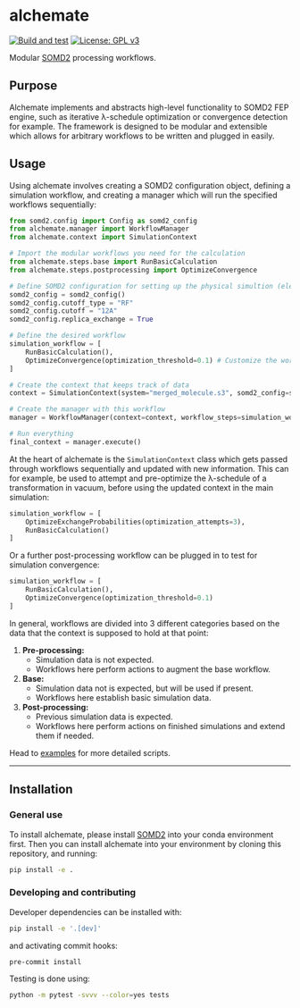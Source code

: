 # alchemate

[![Build and test](https://github.com/akalpokas/alchemate/actions/workflows/ci.yml/badge.svg?event=workflow_dispatch)](https://github.com/akalpokas/alchemate/actions/workflows/ci.yml)
[![License: GPL v3](https://img.shields.io/badge/License-GPLv3-blue.svg)](https://www.gnu.org/licenses/gpl-3.0)

Modular [SOMD2](https://github.com/OpenBioSim/somd2) processing workflows.

## Purpose
Alchemate implements and abstracts high-level functionality to SOMD2 FEP engine, such as iterative λ-schedule optimization or convergence detection for example. The framework is designed to be modular and extensible which allows for arbitrary workflows to be written and plugged in easily.

## Usage
Using alchemate involves creating a SOMD2 configuration object, defining a simulation workflow, and creating a manager which will run the specified workflows sequentially:

```python
from somd2.config import Config as somd2_config
from alchemate.manager import WorkflowManager
from alchemate.context import SimulationContext

# Import the modular workflows you need for the calculation
from alchemate.steps.base import RunBasicCalculation
from alchemate.steps.postprocessing import OptimizeConvergence

# Define SOMD2 configuration for setting up the physical simultion (electrostatics, cutoff, timestep, etc.)
somd2_config = somd2_config()
somd2_config.cutoff_type = "RF"
somd2_config.cutoff = "12A"
somd2_config.replica_exchange = True

# Define the desired workflow
simulation_workflow = [
    RunBasicCalculation(),
    OptimizeConvergence(optimization_threshold=0.1) # Customize the workflow if needed
]

# Create the context that keeps track of data
context = SimulationContext(system="merged_molecule.s3", somd2_config=somd2_config)

# Create the manager with this workflow
manager = WorkflowManager(context=context, workflow_steps=simulation_workflow)

# Run everything
final_context = manager.execute()
```

At the heart of alchemate is the `SimulationContext` class which gets passed through workflows sequentially and updated with new information. This can for example, be used to attempt and pre-optimize the λ-schedule of a transformation in vacuum, before using the updated context in the main simulation:

```python
simulation_workflow = [
    OptimizeExchangeProbabilities(optimization_attempts=3),
    RunBasicCalculation()
]
```

Or a further post-processing workflow can be plugged in to test for simulation convergence:

```python
simulation_workflow = [
    RunBasicCalculation(),
    OptimizeConvergence(optimization_threshold=0.1)
]
```

In general, workflows are divided into 3 different categories based on the data that the context is supposed to hold at that point:
1. **Pre-processing:**
    - Simulation data is not expected.
    - Workflows here perform actions to augment the base workflow.
2. **Base:**
    - Simulation data not is expected, but will be used if present.
    - Workflows here establish basic simulation data.
3. **Post-processing:**
    - Previous simulation data is expected.
    - Workflows here perform actions on finished simulations and extend them if needed.

Head to [examples](examples/) for more detailed scripts.
___
## Installation

### General use
To install alchemate, please install [SOMD2](https://github.com/OpenBioSim/somd2) into your conda environment first. Then you can install alchemate into your environment by cloning this repository, and running:
```bash
pip install -e .
```

### Developing and contributing

Developer dependencies can be installed with:
```bash
pip install -e '.[dev]'
```

and activating commit hooks:
```bash
pre-commit install
```

Testing is done using:
```bash
python -m pytest -svvv --color=yes tests
```
